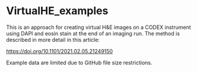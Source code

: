 # VirtualHE_examples
This is an approach for creating virtual H&amp;E images on a CODEX instrument using DAPI and eosin stain at the end of an imaging run.  The method is described in more detail in this article:

https://doi.org/10.1101/2021.02.05.21249150

Example data are limited due to GitHub file size restrictions.

